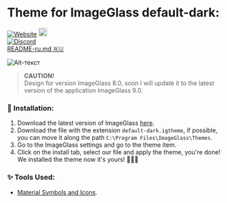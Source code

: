 # Theme for ImageGlass default-dark:
[![Website](https://img.shields.io/badge/www-imageglass.org-0099BC.svg?maxAge=3600&color=%233097B8)](https://imageglass.org)
<a href="https://github.com/sponsors/d2phap" target="_blank" title="Become a sponsor">
<img src="https://img.shields.io/badge/Github-@d2phap-24292e.svg?maxAge=3600&logo=github" height="20" alt="Become a sponsor">
</a> <br>
[![Discord](https://img.shields.io/discord/818852544859209748?label=chat&logo=discord&color=%233097B8&style=social)](http://discord.io/imageglass) <br>
[README-ru.md 🇷🇺](https://github.com/Maatarashiii/default-dark/blob/main/README-ru.md)

![Alt-текст](https://github.com/Mosqovlu/Default-Dark/blob/main/preview.jpg?raw=true](https://raw.githubusercontent.com/Maatarashiii/default-dark/main/preview.jpg) "Орк")

> **CAUTION!** <br>
> Design for version ImageGlass 8.0, soon I will update it to the latest version of the application ImageGlass 9.0.

### 🚀 Installation:
1. Download the latest version of ImageGlass [here](https://imageglass.org/spider).
1. Download the file with the extension `default-dark.igtheme`, if possible, you can move it along the path `C:\Program Files\ImageGlass\Themes`.
1. Go to the ImageGlass settings and go to the theme item.
1. Click on the install tab, select our file and apply the theme, you're done! We installed the theme now it's yours! 🎉🎉🎉

### ✨ Tools Used:
- [Material Symbols and Icons](https://fonts.google.com/icons).